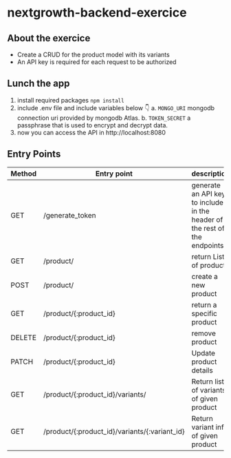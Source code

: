 # nextgrowth-backend-exercice

## About the exercice

- Create a CRUD for the product model with its variants
- An API key is required for each request to be authorized

## Lunch the app
1. install required packages ` npm install `
2. include .env file and include variables below 👇
    a. `MONGO_URI` mongodb connection uri provided by mongodb Atlas.
    b. `TOKEN_SECRET` a passphrase that is used to encrypt and decrypt data.
3. now you can access the API in http://localhost:8080

## Entry Points
| Method | Entry point | description|
|--------|-------------|------------|
| GET | /generate_token  | generate an API key to include in the header of the rest of the endpoints |
| GET | /product/ | return List of product |
| POST | /product/ | create a new product |
| GET | /product/{:product_id} | return a specific product |
| DELETE | /product/{:product_id} | remove product |
| PATCH | /product/{:product_id} | Update product details |
| GET | /product/{:product_id}/variants/ | Return list of variants of given product |
| GET | /product/{:product_id}/variants/{:variant_id} | Return variant info of given product |